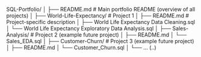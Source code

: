 SQL-Portfolio/
│
├── README.md                # Main portfolio README (overview of all projects)
│
├── World-Life-Expectancy/   # Project 1
│   ├── README.md             # Project-specific description
│   ├── World Life Expectancy Data Cleaning.sql
│   └── World Life Expectancy Exploratory Data Analysis.sql
│
├── Sales-Analysis/          # Project 2 (example future project)
│   ├── README.md
│   └── Sales_EDA.sql
│
├── Customer-Churn/          # Project 3 (example future project)
│   ├── README.md
│   └── Customer_Churn.sql
│
└── … (..)
